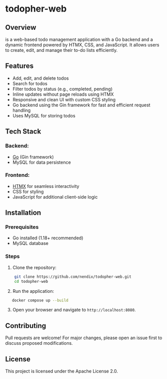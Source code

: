 # todopher-web

## Overview
is a web-based todo management application with a Go backend and a dynamic
frontend powered by HTMX, CSS, and JavaScript. It allows users to create, edit,
and manage their to-do lists efficiently.

## Features
- Add, edit, and delete todos
- Search for todos
- Filter todos by status (e.g., completed, pending)
- Inline updates without page reloads using HTMX
- Responsive and clean UI with custom CSS styling
- Go backend using the Gin framework for fast and efficient request handling
- Uses MySQL for storing todos

## Tech Stack
### Backend:
- [Go](https://golang.org/) (Gin framework)
- MySQL for data persistence

### Frontend:
- [HTMX](https://htmx.org/) for seamless interactivity
- CSS for styling
- JavaScript for additional client-side logic

## Installation 
### Prerequisites
- Go installed (1.18+ recommended)
- MySQL database

### Steps
1. Clone the repository: 
```bash 
    git clone https://github.com/nendix/todopher-web.git 
    cd todopher-web 
```
2. Run the application:
```bash
   docker compose up --build
```
3. Open your browser and navigate to `http://localhost:8080`.

## Contributing
Pull requests are welcome! For major changes, please open an issue first to
discuss proposed modifications.


## License
This project is licensed under the Apache License 2.0.

